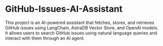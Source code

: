 # GitHub-Issues-AI-Assistant
This project is an AI-powered assistant that fetches, stores, and retrieves GitHub issues using LangChain, AstraDB Vector Store, and OpenAI models. It allows users to search GitHub issues using natural language queries and interact with them through an AI agent.
